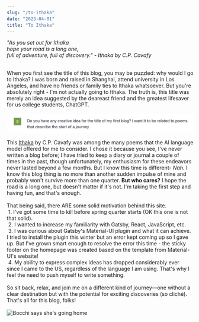 ```yaml
---
slug: "/to-ithaka"
date: "2023-04-01"
title: "To Ithaka"
---
```


*"As you set out for Ithaka<br>
hope your road is a long one,<br>
full of adventure, full of discovery." - Ithaka by C.P. Cavafy*
<br/><br/>

When you first see the title of this blog, you may be puzzled: why would I go to Ithaka? I was born and raised in Shanghai, attend university in Los Angeles, and have no friends or family ties to Ithaka whatsoever. But you're absolutely right - I'm not actually going to Ithaka. The truth is, this title was merely an idea suggested by the deareast friend and the greatest lifesaver for us college students, ChatGPT.
<br/><br/>
<img src="/images/GPT.png" alt="How I asked ChatGPT for a title for my first blog" class="center" style="width: 600px;">
<br/>

This [Ithaka](https://www.poetryfoundation.org/poems/51296/ithaka-56d22eef917ec) by C.P. Cavafy was among the many poems that the AI language model offered for me to consider. I chose it because you see, I've never written a blog before; I have tried to keep a diary or journal a couple of times in the past, though unfortunately, my enthusiasm for these endeavors never lasted beyond a few months. But I know this time is different- _Nah._ I know this blog thing is no more than another sudden impulse of mine and probably won't survive more than one quarter. **But who cares?** I hope the road is a long one, but doesn't matter if it's not. I'm taking the first step and having fun, and that's enough.
<br/><br/>
That being said, there ARE some solid motivation behind this site.<br/>
&nbsp;1. I've got some time to kill before spring quarter starts (OK this one is not that solid).<br/>
&nbsp;2. I wanted to increase my familiarity with Gatsby, React, JavaScript, etc.<br/>
&nbsp;3. I was curious about Gatsby's Material-UI plugin and what it can achieve. I tried to install the plugin this winter but an error kept coming up so I gave up. But I've grown smart enough to resolve the error this time - the sticky footer on the homepage was created based on the template from Material-UI's website!<br/>
&nbsp;4. My ability to express complex ideas has dropped considerably ever since I came to the US, regardless of the language I am using. That's why I feel the need to push myself to write something.
<br/><br/>
So sit back, relax, and join me on a different kind of journey—one without a clear destination but with the potential for exciting discoveries (so cliché). That's all for this blog, folks!
<br/><br/>
<img src="https://i0.wp.com/beneaththetangles.com/wp-content/uploads/2022/10/Screenshot-2022-10-08-at-18.58.00.jpg?resize=900%2C506&ssl=1" alt="Bocchi says she's going home" class="center">